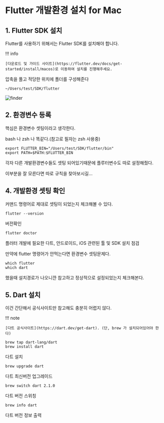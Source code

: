 # Flutter 개발환경 설치 for Mac

## 1. Flutter SDK 설치

Flutter를 사용하기 위해서는 Flutter SDK를 설치해야 합니다.

!!! info

    [다운로드 및 가이드 사이트](https://flutter.dev/docs/get-started/install/macos)로 이동하여 설치를 진행해주세요.

압축을 풀고 적당한 위치에 폴더를 구성해준다

```
~/Users/test/SDK/flutter
```

![finder](https://img1.daumcdn.net/thumb/R1280x0/?scode=mtistory2&fname=https%3A%2F%2Fblog.kakaocdn.net%2Fdn%2Fzpi3r%2FbtqFVjeKqgX%2FTKeNaKdbompouOYiZt7VE1%2Fimg.png)

## 2. 환경변수 등록

핵심은 환경변수 셋팅이라고 생각한다.

bash 나 zsh 나 똑같다.(참고로 필자는 zsh 사용중)

```
export FLUTTER_BIN="/Users/test/SDK/flutter/bin"
export PATH=$PATH:$FLUTTER_BIN
```

각자 다른 개발환경변수들도 셋팅 되어있기때문에 플루터변수도 따로 설정해줬다.

이부분을 잘 모른다면 따로 규칙을 찾아보시길...

## 4. 개발환경 셋팅 확인

커맨드 명령어로 제대로 셋팅이 되었는지 체크해볼 수 있다.

```
flutter --version
```

버전확인

```
flutter doctor
```

플러터 개발에 필요한 다트, 안드로이드, iOS 관련된 툴 및 SDK 설치 점검

만약에 flutter 명령어가 안먹는다면 환경변수 셋팅문제다.

```
which flutter
which dart
```

했을때 설치경로가 나오니깐 참고하고 정상적으로 설정되었는지 체크해본다.

## 5. Dart 설치

이건 간단해서 공식사이트만 참고해도 충분히 어렵지 않다.

!!! note

    [다트 공식사이트](https://dart.dev/get-dart). (단, brew 가 설치되어있어야 한다)

```
brew tap dart-lang/dart
brew install dart
```

다트 설치

```
brew upgrade dart
```

다트 최신버전 업그레이드

```
brew switch dart 2.1.0
```

다트 버전 스위칭

```
brew info dart
```

다트 버전 정보 출력